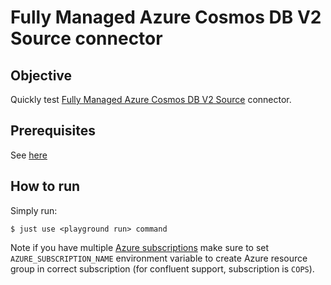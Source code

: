 # Fully Managed Azure Cosmos DB V2 Source connector



## Objective

Quickly test [Fully Managed Azure Cosmos DB V2 Source](https://docs.confluent.io/cloud/current/connectors/cc-azure-cosmos-source-v2.html) connector.


## Prerequisites

See [here](https://kafka-docker-playground.io/#/how-to-use?id=%f0%9f%8c%a4%ef%b8%8f-confluent-cloud-examples)


## How to run

Simply run:

```
$ just use <playground run> command
```

Note if you have multiple [Azure subscriptions](https://github.com/MicrosoftDocs/azure-docs-cli/blob/main/docs-ref-conceptual/manage-azure-subscriptions-azure-cli.md#change-the-active-subscription) make sure to set `AZURE_SUBSCRIPTION_NAME` environment variable to create Azure resource group in correct subscription (for confluent support, subscription is `COPS`).